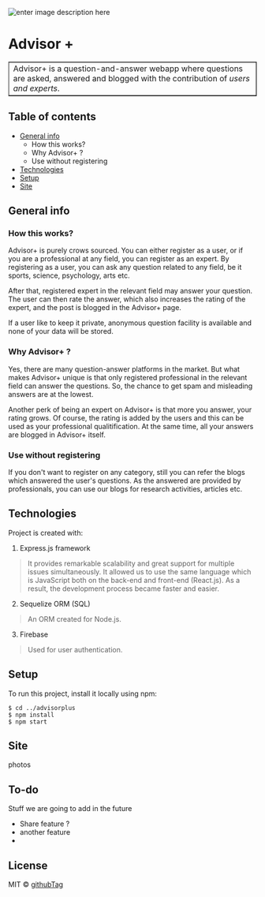 ![enter image description here](https://i.imgur.com/j5JjJ6H.jpg)
# Advisor +
<table border>
<tr>
<td>
Advisor+ is a question-and-answer webapp where questions are asked, answered and blogged with the contribution of <i>users and experts</i>.  
</td>
</tr>
</table>



## Table of contents
* [General info](#general-info)
	* How this works?
	* Why Advisor+ ?
	* Use without registering
* [Technologies](#technologies)
* [Setup](#setup)
* [Site](#setup)

## General info
### How this works?
Advisor+ is purely crows sourced. You can either register as a user, or if you are a professional at any field, you can register as an expert. By registering as a user, you can ask any question related to any field, be it sports, science, psychology, arts etc. 

After that, registered expert in the relevant field may answer your question. The user can then rate the answer, which also increases the rating of the expert, and the post is blogged in the Advisor+ page. 

If a user like to keep it private, anonymous question facility is available and none of your data will be stored. 

### Why Advisor+ ?
Yes, there are many question-answer platforms in the market. But what makes Advisor+ unique is that only registered professional in the relevant field can answer the questions. So, the chance to get spam and misleading answers are at the lowest. 

Another perk of being an expert on Advisor+ is that more you answer, your rating grows. Of course, the rating is added by the users and this can be used as your professional qualitification. At the same time, all your answers are blogged in Advisor+ itself. 

### Use without registering

If you don't want to register on any category, still you can refer the blogs which answered the user's questions. As the answered are provided by professionals, you can use our blogs for research activities, articles etc.
	
## Technologies
Project is created with:

1. Express.js framework
> It provides remarkable scalability and great support for multiple issues simultaneously. It allowed us to use the same language which is JavaScript both on the back-end and front-end (React.js). As a result, the development process became faster and easier.

                               
 2. Sequelize ORM (SQL)
> An ORM created for Node.js.


 3. Firebase
> Used for user authentication.
	
## Setup
To run this project, install it locally using npm:

```
$ cd ../advisorplus
$ npm install
$ npm start
```

## Site

photos

## To-do
Stuff we are going to add in the future
* Share feature ?
* another feature
* 
## License
MIT © [githubTag](https://github.com/tagname)
